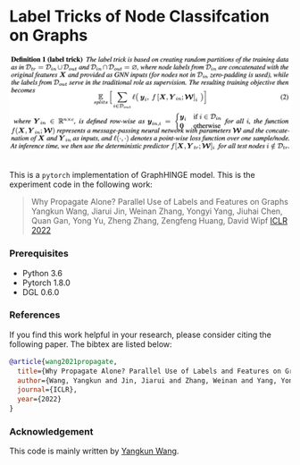 # Label Tricks of Node Classifcation on Graphs
<p align="center">
  <img src="image/labeltrick.png" width="600">
  <br />
  <br />
</p>

This is a `pytorch` implementation of GraphHINGE model. This is the experiment code in the following work:

> Why Propagate Alone? Parallel Use of Labels and Features on Graphs</br>
Yangkun Wang, Jiarui Jin, Weinan Zhang, Yongyi Yang, Jiuhai Chen, Quan Gan, Yong Yu, Zheng Zhang, Zengfeng Huang, David Wipf
[ICLR 2022](https://openreview.net/forum?id=VTNjxbFRKly)

### Prerequisites
- Python 3.6
- Pytorch 1.8.0
- DGL 0.6.0

### References
If you find this work helpful in your research, please consider citing the following paper. The bibtex are listed below:
```bibtex
@article{wang2021propagate,
  title={Why Propagate Alone? Parallel Use of Labels and Features on Graphs},
  author={Wang, Yangkun and Jin, Jiarui and Zhang, Weinan and Yang, Yongyi and Chen, Jiuhai and Gan, Quan and Yu, Yong and Zhang, Zheng and Huang, Zengfeng and Wipf, David},
  journal={ICLR},
  year={2022}
}
```

### Acknowledgement
This code is mainly written by [Yangkun Wang](https://github.com/espylapiza).
